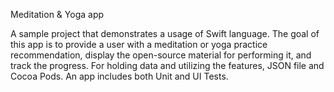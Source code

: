 Meditation & Yoga app

A sample project that demonstrates a usage of Swift language.
The goal of this app is to provide a user with a meditation or yoga practice recommendation, display the open-source material for performing it, and track the progress.
For holding data and utilizing the features, JSON file and Cocoa Pods.
An app includes both Unit and UI Tests.



